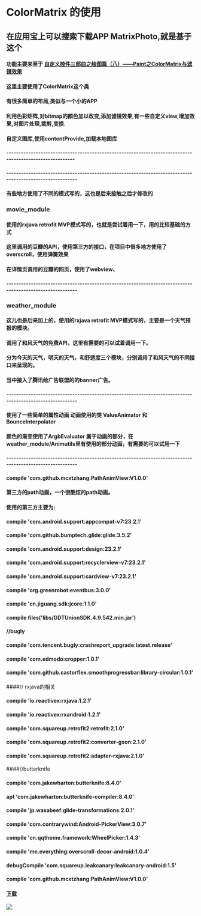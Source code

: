 #  ColorMatrix 的使用
##  在应用宝上可以搜索下载APP MatrixPhoto,就是基于这个
####  功能主要来至于 [自定义控件三部曲之绘图篇（八）——Paint之ColorMatrix与滤镜效果](http://blog.csdn.net/harvic880925/article/details/51187277)
####  这里主要使用了ColorMatrix这个类
####  有很多简单的布局,类似与一个小的APP
####  利用色彩矩阵,对bitmap的颜色加以改变,添加滤镜效果,有一些自定义view,增加效果,对图片处理,裁剪,变换.
####  自定义图库,使用contentProvide,加载本地图库
####  --------------------------------------------------------------------------------------------------------
####  ---------------------------------------------------------------------------------------------------------
#### 有些地方使用了不同的模式写的，这也是后来接触之后才修改的
###  movie_module
#### 使用的rxjava retrofit MVP模式写的，也就是尝试着用一下，用的比较基础的方式
#### 这里调用的豆瓣的API，使用第三方的接口，在项目中很多地方使用了overscroll，使用弹簧效果
#### 在详情页调用的豆瓣的网页，使用了webview、
####  ---------------------------------------------------------------------------------------------------------
###  weather_module
#### 这儿也是后来加上的，使用的rxjava retrofit MVP模式写的，主要是一个天气预报的模块。
#### 调用了和风天气的免费API，这里有需要的可以试着调用一下。
#### 分为今天的天气，明天的天气，和舒适度三个模块，分别调用了和风天气的不同接口来呈现的。
#### 当中接入了腾讯给广告联盟的的banner广告。
####  ---------------------------------------------------------------------------------------------------------
#### 使用了一些简单的属性动画   动画使用的类 ValueAnimator 和 BounceInterpolator
#### 颜色的渐变使用了ArgbEvaluator 属于动画的部分，在weather_module/Animutils里有使用的部分动画，有需要的可以试用一下
####  ---------------------------------------------------------------------------------------------------------
####     compile 'com.github.mcxtzhang:PathAnimView:V1.0.0'
#### 第三方的path动画，一个很酷炫的path动画。
####  使用的第三方主要为:
####    compile 'com.android.support:appcompat-v7:23.2.1'
####    compile 'com.github.bumptech.glide:glide:3.5.2'
####    compile 'com.android.support:design:23.2.1'
####    compile 'com.android.support:recyclerview-v7:23.2.1'
####    compile 'com.android.support:cardview-v7:23.2.1'
####    compile 'org.greenrobot:eventbus:3.0.0'
####    compile 'cn.jiguang.sdk:jcore:1.1.0'
####    compile files('libs/GDTUnionSDK.4.9.542.min.jar')
####    //bugly
####    compile 'com.tencent.bugly:crashreport_upgrade:latest.release'
####    compile 'com.edmodo:cropper:1.0.1'
####    compile 'com.github.castorflex.smoothprogressbar:library-circular:1.0.1'
####// rxjava的相关
####   compile 'io.reactivex:rxjava:1.2.1'
####    compile 'io.reactivex:rxandroid:1.2.1'
####    compile 'com.squareup.retrofit2:retrofit:2.1.0'
####    compile 'com.squareup.retrofit2:converter-gson:2.1.0'
####    compile 'com.squareup.retrofit2:adapter-rxjava:2.1.0'
####//butterknife
####    compile 'com.jakewharton:butterknife:8.4.0'
####    apt 'com.jakewharton:butterknife-compiler:8.4.0'
####    compile 'jp.wasabeef:glide-transformations:2.0.1'
####    compile 'com.contrarywind:Android-PickerView:3.0.7'
####    compile 'cn.qqtheme.framework:WheelPicker:1.4.3'
####    compile 'me.everything:overscroll-decor-android:1.0.4'
####    debugCompile 'com.squareup.leakcanary:leakcanary-android:1.5'
####  compile 'com.github.mcxtzhang:PathAnimView:V1.0.0'

#### [下载](http://app.qq.com/#id=detail&appid=1105962710)
![](http://upload-images.jianshu.io/upload_images/3001453-7fc76659461b6b8e.png)


